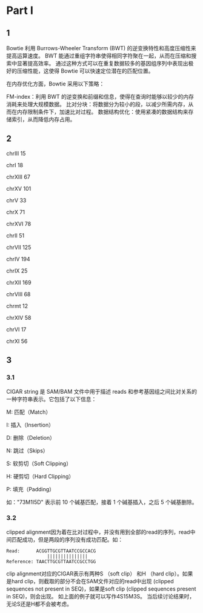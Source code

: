 # Part I
## 1
Bowtie 利用 Burrows-Wheeler Transform (BWT) 的逆变换特性和高度压缩性来提高运算速度。
BWT 能通过重组字符串使得相同字符聚在一起，从而在压缩和搜索中显著提高效率。
通过这种方式可以在重复数据较多的基因组序列中表现出极好的压缩性能，这使得 Bowtie 可以快速定位潜在的匹配位置。

在内存优化方面，Bowtie 采用以下策略：

FM-index：利用 BWT 的逆变换和前缀和信息，使得在查询时能够以较少的内存消耗来处理大规模数据。
比对分块：将数据分为较小的段，以减少所需内存，从而在内存限制条件下，加速比对过程。
数据结构优化：使用紧凑的数据结构来存储索引，从而降低内存占用。

## 2

chrIII 15

chrI 18

chrXIII 67

chrXV 101

chrV 33

chrX 71

chrXVI 78

chrII 51

chrVII 125

chrIV 194

chrIX 25

chrXII 169

chrVIII 68

chrmt 12

chrXIV 58

chrVI 17

chrXI 56

## 3
### 3.1
CIGAR string 是 SAM/BAM 文件中用于描述 reads 和参考基因组之间比对关系的一种字符串表示。它包括了以下信息：

M: 匹配（Match）

I: 插入（Insertion）

D: 删除（Deletion）

N: 跳过（Skips）

S: 软剪切（Soft Clipping）

H: 硬剪切（Hard Clipping）

P: 填充（Padding）

如："73M1I5D" 表示前 10 个碱基匹配，接着 1 个碱基插入，之后 5 个碱基删除。
### 3.2
clipped alignment因为着在比对过程中，并没有用到全部的read的序列，read中间匹配成功，但是两段的序列没有成功匹配。如：

```
Read:      ACGGTTGCGTTAATCCGCCACG
               |||||||||||||||
Reference: TAACTTGCGTTAATCCGCCTGG
```

clip alignment对应的CIGAR表示有两种S （soft clip） 和H （hard clip）。如果是hard clip，则截取的部分不会在SAM文件对应的read中出现 (clipped sequences not present in SEQ)，如果是soft clip (clipped sequences present in SEQ)，则会出现。
如上面的例子就可以写作4S15M3S。
当后续讨论结果时，无论S还是H都不会被考虑。
